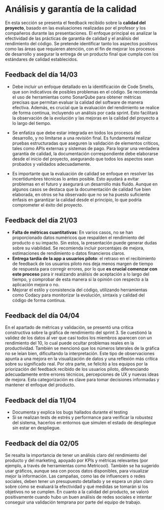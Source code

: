 # Análisis y garantía de la calidad

En esta sección se presenta el feedback recibido sobre la **calidad del proyecto**, basado en las evaluaciones realizadas por el profesor y los compañeros durante las presentaciones. El enfoque principal es analizar la efectividad de las prácticas de garantía de calidad y el análisis del rendimiento del código. Se pretende identificar tanto los aspectos positivos como las áreas que requieren atención, con el fin de mejorar los procesos de desarrollo y asegurar la entrega de un producto final que cumpla con los estándares de calidad establecidos.

## Feedback del día 14/03
- Debe incluir un enfoque detallado en la identificación de Code Smells, que son indicativos de posibles problemas en el código. Se recomienda el uso de herramientas como SonarQube para obtener métricas precisas que permitan evaluar la calidad del software de manera efectiva. Además, es crucial que la evaluación del rendimiento se realice de forma continua, incluyendo un análisis por cada sprint. Esto facilitará la observación de la evolución y las mejoras en la calidad del proyecto a lo largo del tiempo.

- Se enfatiza que debe estar integrada en todos los procesos del desarrollo, y no limitarse a una revisión final. Es fundamental realizar pruebas estructuradas que aseguren la validación de elementos críticos, tales como APIs externas y sistemas de pago. Para lograr una verdadera garantía de calidad, la documentación correspondiente debe elaborarse desde el inicio del proyecto, asegurando que todos los aspectos sean probados y validados adecuadamente.

- Es importante que la evaluación de calidad se enfoque en resolver las incertidumbres técnicas lo antes posible. Esto ayudará a evitar problemas en el futuro y asegurará un desarrollo más fluido. Aunque en algunos casos se destaca que la documentación de calidad fue bien elaborada, en otros se ha observado que no se ha puesto suficiente énfasis en garantizar la calidad desde el principio, lo que podría comprometer el éxito del proyecto.

## Feedback del día 21/03
- **Falta de métricas cuantitativas**: En varios casos, no se han proporcionado datos numéricos que respalden el rendimiento del producto o su impacto. Sin estos, la presentación puede generar dudas sobre su viabilidad. Se recomienda incluir porcentajes de mejora, estimaciones de rendimiento o datos financieros claros.
- **Entrega tardía de la app a usuarios piloto**: el retraso en el recibimiento de feedback de los usuarios piloto nos deja menos margen de tiempo de respuesta para corregir errores, por lo que **es crucial comenzar con este proceso** para ir realizando análisis de aceptación a lo largo del tiempo, y comprobar de esta manera si la opinión con respecto a la aplicación mejora o no.
- Mejorar el estilo y consistencia del código, utilizando herramientas como Codacy para monitorizar la evolución, sintaxis y calidad del código de forma continua.

## Feedback del día 04/04

En el apartado de métricas y validación, se presentó una crítica constructiva sobre la gráfica de rendimiento del sprint 3. Se cuestionó la validez de los datos al ver que casi todos los miembros aparecen con un rendimiento del 10, lo cual puede ocultar problemas reales en la productividad. También se mencionó que los números laterales de la gráfica no se leían bien, dificultando la interpretación. Este tipo de observaciones apunta a una mejora en la visualización de datos y una reflexión más crítica sobre su significado real. Por otra parte, se felicitó a los equipos por la priorización del feedback recibido de los usuarios piloto, diferenciando adecuadamente entre errores técnicos, percepciones de UX y nuevas ideas de mejora. Esta categorización es clave para tomar decisiones informadas y mantener el enfoque del producto.

## Feedback del día 11/04
- Documenta y explica los bugs hallados durante el testing
- Si se realizan tests de estrés y performance para verificar la robustez del sistema, hacerlos en entornos que simulen el estado de despliegue sin estar en despliegue.

## Feedback del día 02/05

Se resalta la importancia de tener un análisis claro del rendimiento del producto y del marketing, apoyado por KPIs y métricas relevantes (por ejemplo, a través de herramientas como Metricool). También se ha sugerido usar gráficos, aunque sea con pocos datos disponibles, para visualizar mejor la información. Las campañas, como las de influencers o redes sociales, deben tener un presupuesto detallado y se espera un plan claro sobre cómo se evaluará la efectividad y qué medidas se tomarán si los objetivos no se cumplen. En cuanto a la calidad del producto, se valoró positivamente cuando hubo un buen análisis de redes sociales e intentar conseguir una validación temprana por parte del equipo de trabajo.